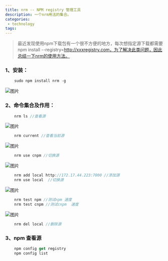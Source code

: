 ```yaml
---
title: nrm -- NPM registry 管理工具
description: 一个nrm用法的集合。
categories:
 - technology
tags:
---
```


> 最近发现使用npm下载包有一个很不方便的地方，每次想指定源下载都需要npm install --registry=http://xxxregistry.com，为了解决此类问题，因此总结一下nrm的使用方法。

### 1、安装：

```javascript
    sudo npm install nrm -g
```

![图片]({{site.url}}/assets/images/note/nrm1.jpg)

### 2、命令集合及作用：

```javascript
    nrm ls //查看源
```
![图片]({{site.url}}/assets/images/note/nrm2.jpg)

```javascript
    nrm current //查看当前源
```
![图片]({{site.url}}/assets/images/note/nrm3.jpg)

```javascript
    nrm use cnpm //切换源
```
![图片]({{site.url}}/assets/images/note/nrm4.jpg)

```javascript
    nrm add local http://172.17.44.223:7000 //添加源
    nrm use local  //切换源
```

![图片]({{site.url}}/assets/images/note/nrm5.jpg)

```javascript
    nrm test npm //测试npm 速度
    nrm test cnpm //测试cnpm  速度
```
![图片]({{site.url}}/assets/images/note/nrm6.jpg)

```javascript
    nrm del local //删除源
```

### 3、npm 查看源

```javascript
    npm config get registry
    npm config list
```

